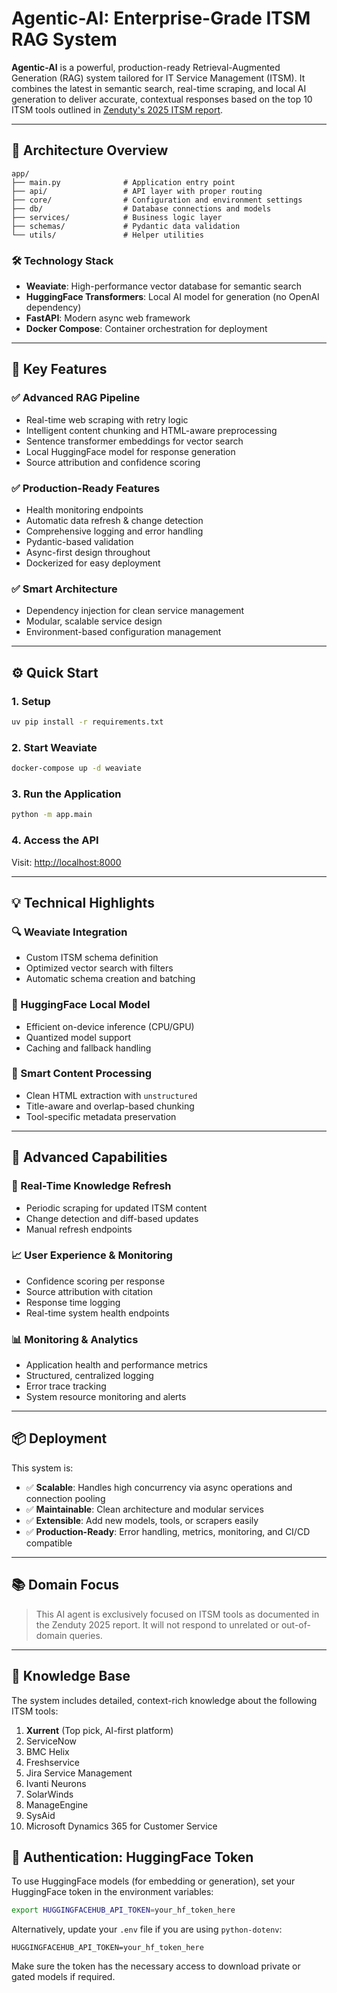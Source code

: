
# Agentic-AI: Enterprise-Grade ITSM RAG System

**Agentic-AI** is a powerful, production-ready Retrieval-Augmented Generation (RAG) system tailored for IT Service Management (ITSM). It combines the latest in semantic search, real-time scraping, and local AI generation to deliver accurate, contextual responses based on the top 10 ITSM tools outlined in [Zenduty's 2025 ITSM report](https://zenduty.com/blog/top-itsm-tools/).

---

## 🔧 Architecture Overview

```
app/
├── main.py              # Application entry point
├── api/                 # API layer with proper routing
├── core/                # Configuration and environment settings
├── db/                  # Database connections and models
├── services/            # Business logic layer
├── schemas/             # Pydantic data validation
└── utils/               # Helper utilities
```

### 🛠 Technology Stack
- **Weaviate**: High-performance vector database for semantic search
- **HuggingFace Transformers**: Local AI model for generation (no OpenAI dependency)
- **FastAPI**: Modern async web framework
- **Docker Compose**: Container orchestration for deployment

---

## 🚀 Key Features

### ✅ Advanced RAG Pipeline
- Real-time web scraping with retry logic
- Intelligent content chunking and HTML-aware preprocessing
- Sentence transformer embeddings for vector search
- Local HuggingFace model for response generation
- Source attribution and confidence scoring

### ✅ Production-Ready Features
- Health monitoring endpoints
- Automatic data refresh & change detection
- Comprehensive logging and error handling
- Pydantic-based validation
- Async-first design throughout
- Dockerized for easy deployment

### ✅ Smart Architecture
- Dependency injection for clean service management
- Modular, scalable service design
- Environment-based configuration management

---

## ⚙️ Quick Start

### 1. Setup

```bash
uv pip install -r requirements.txt 
```

### 2. Start Weaviate

```bash
docker-compose up -d weaviate
```

### 3. Run the Application

```bash
python -m app.main
```

### 4. Access the API

Visit: [http://localhost:8000](http://localhost:8000)

---

## 💡 Technical Highlights

### 🔍 Weaviate Integration
- Custom ITSM schema definition
- Optimized vector search with filters
- Automatic schema creation and batching

### 🧠 HuggingFace Local Model
- Efficient on-device inference (CPU/GPU)
- Quantized model support
- Caching and fallback handling

### 📄 Smart Content Processing
- Clean HTML extraction with `unstructured`
- Title-aware and overlap-based chunking
- Tool-specific metadata preservation

---

## 🎯 Advanced Capabilities

### 🔄 Real-Time Knowledge Refresh
- Periodic scraping for updated ITSM content
- Change detection and diff-based updates
- Manual refresh endpoints

### 📈 User Experience & Monitoring
- Confidence scoring per response
- Source attribution with citation
- Response time logging
- Real-time system health endpoints

### 📊 Monitoring & Analytics
- Application health and performance metrics
- Structured, centralized logging
- Error trace tracking
- System resource monitoring and alerts

---

## 📦 Deployment

This system is:

- ✅ **Scalable**: Handles high concurrency via async operations and connection pooling
- ✅ **Maintainable**: Clean architecture and modular services
- ✅ **Extensible**: Add new models, tools, or scrapers easily
- ✅ **Production-Ready**: Error handling, metrics, monitoring, and CI/CD compatible

---

## 📚 Domain Focus

> This AI agent is exclusively focused on ITSM tools as documented in the Zenduty 2025 report. It will not respond to unrelated or out-of-domain queries.

---

## 🧠 Knowledge Base

The system includes detailed, context-rich knowledge about the following ITSM tools:

1. **Xurrent** (Top pick, AI-first platform)
2. ServiceNow
3. BMC Helix
4. Freshservice
5. Jira Service Management
6. Ivanti Neurons
7. SolarWinds
8. ManageEngine
9. SysAid
10. Microsoft Dynamics 365 for Customer Service


## 🔑 Authentication: HuggingFace Token

To use HuggingFace models (for embedding or generation), set your HuggingFace token in the environment variables:

```bash
export HUGGINGFACEHUB_API_TOKEN=your_hf_token_here
```

Alternatively, update your `.env` file if you are using `python-dotenv`:

```env
HUGGINGFACEHUB_API_TOKEN=your_hf_token_here
```

Make sure the token has the necessary access to download private or gated models if required.
